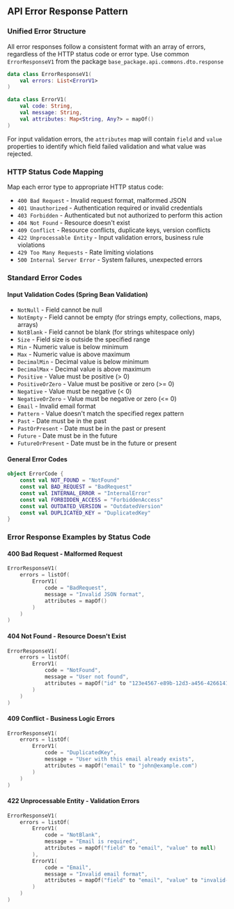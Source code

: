 ## API Error Response Pattern

### Unified Error Structure
All error responses follow a consistent format with an array of errors, regardless of the HTTP status code or error type.
Use common `ErrorResponseV1` from the package `base_package.api.commons.dto.response`

```kotlin
data class ErrorResponseV1(
    val errors: List<ErrorV1>
)

data class ErrorV1(
    val code: String,
    val message: String,
    val attributes: Map<String, Any?> = mapOf()
)
```

For input validation errors, the `attributes` map will contain `field` and `value` properties to identify which field failed validation and what value was rejected.

### HTTP Status Code Mapping

Map each error type to appropriate HTTP status code:
- `400 Bad Request` - Invalid request format, malformed JSON
- `401 Unauthorized` - Authentication required or invalid credentials
- `403 Forbidden` - Authenticated but not authorized to perform this action
- `404 Not Found` - Resource doesn't exist
- `409 Conflict` - Resource conflicts, duplicate keys, version conflicts
- `422 Unprocessable Entity` - Input validation errors, business rule violations
- `429 Too Many Requests` - Rate limiting violations
- `500 Internal Server Error` - System failures, unexpected errors

### Standard Error Codes

#### Input Validation Codes (Spring Bean Validation)
- `NotNull` - Field cannot be null
- `NotEmpty` - Field cannot be empty (for strings empty, collections, maps, arrays)
- `NotBlank` - Field cannot be blank (for strings whitespace only)
- `Size` - Field size is outside the specified range
- `Min` - Numeric value is below minimum
- `Max` - Numeric value is above maximum
- `DecimalMin` - Decimal value is below minimum
- `DecimalMax` - Decimal value is above maximum
- `Positive` - Value must be positive (> 0)
- `PositiveOrZero` - Value must be positive or zero (>= 0)
- `Negative` - Value must be negative (< 0)
- `NegativeOrZero` - Value must be negative or zero (<= 0)
- `Email` - Invalid email format
- `Pattern` - Value doesn't match the specified regex pattern
- `Past` - Date must be in the past
- `PastOrPresent` - Date must be in the past or present
- `Future` - Date must be in the future
- `FutureOrPresent` - Date must be in the future or present

#### General Error Codes
```kotlin
object ErrorCode {
    const val NOT_FOUND = "NotFound"
    const val BAD_REQUEST = "BadRequest"
    const val INTERNAL_ERROR = "InternalError"
    const val FORBIDDEN_ACCESS = "ForbiddenAccess"
    const val OUTDATED_VERSION = "OutdatedVersion"
    const val DUPLICATED_KEY = "DuplicatedKey"
}
```

### Error Response Examples by Status Code

#### 400 Bad Request - Malformed Request
```kotlin
ErrorResponseV1(
    errors = listOf(
        ErrorV1(
            code = "BadRequest",
            message = "Invalid JSON format",
            attributes = mapOf()
        )
    )
)
```

#### 404 Not Found - Resource Doesn't Exist

```kotlin
ErrorResponseV1(
    errors = listOf(
        ErrorV1(
            code = "NotFound",
            message = "User not found",
            attributes = mapOf("id" to "123e4567-e89b-12d3-a456-426614174000")
        )
    )
)
```

#### 409 Conflict - Business Logic Errors
```kotlin
ErrorResponseV1(
    errors = listOf(
        ErrorV1(
            code = "DuplicatedKey",
            message = "User with this email already exists",
            attributes = mapOf("email" to "john@example.com")
        )
    )
)
```

#### 422 Unprocessable Entity - Validation Errors

```kotlin
ErrorResponseV1(
    errors = listOf(
        ErrorV1(
            code = "NotBlank",
            message = "Email is required",
            attributes = mapOf("field" to "email", "value" to null)
        ),
        ErrorV1(
            code = "Email",
            message = "Invalid email format",
            attributes = mapOf("field" to "email", "value" to "invalid-email")
        )
    )
)
```